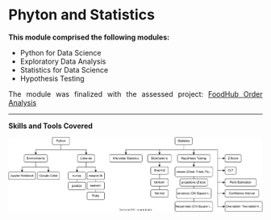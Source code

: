 # Phyton and Statistics

<p align='justify'>
  <b>This module comprised the following modules:</b>
</p>

- Python for Data Science
- Exploratory Data Analysis
- Statistics for Data Science
- Hypothesis Testing

<p align='justify'>
    The module was finalized with the assessed project: 
    <a href='https://github.com/Gr3Fin/DA_projects/tree/main/FoodHub_Order_Analysis'>FoodHub Order Analysis</a>
</p>

---
**Skills and Tools Covered**

<p align='center'>
  <img src='https://github.com/Gr3Fin/Courses_and_Certificates/blob/main/Data_Science_Program_Leveraging_AI_for_Effective_Decision-Making/images/Skills%20and%20Tools_Python%20and%20Statistics.svg'>
</p>
